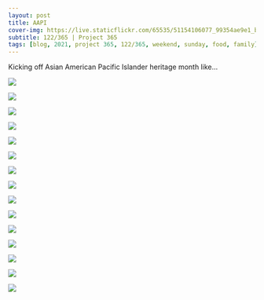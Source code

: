 ```yaml
---
layout: post
title: AAPI
cover-img: https://live.staticflickr.com/65535/51154106077_99354ae9e1_b.jpg
subtitle: 122/365 | Project 365
tags: [blog, 2021, project 365, 122/365, weekend, sunday, food, family]
---
```

<style>
  .intro-header.big-img {
    background-position:center 
  }
</style>
Kicking off Asian American Pacific Islander heritage month like... 
<p class="post-img-wrap">
  <img src="https://live.staticflickr.com/65535/51153414012_3c20d257e1_h.jpg">
</p>
<p class="post-img-wrap">
  <img src="https://live.staticflickr.com/65535/51154314993_4bc256a5b4_h.jpg">
</p>
<p class="post-img-wrap">
  <img src="https://live.staticflickr.com/65535/51154084036_c07daf3a2d_h.jpg">
</p>
<p class="post-img-wrap">
  <img src="https://live.staticflickr.com/65535/51154870929_9e0fb020c4_h.jpg">
</p>
<p class="post-img-wrap">
  <img src="https://live.staticflickr.com/65535/51154084421_a5039c1b84_h.jpg">
</p>
<p class="post-img-wrap">
  <img src="https://live.staticflickr.com/65535/51154084686_4a99f0537f_h.jpg">
</p>     
<p class="post-img-wrap">
  <img src="https://live.staticflickr.com/65535/51154085921_21b9ccaa52_h.jpg">
</p>  
<p class="post-img-wrap">
  <img src="https://live.staticflickr.com/65535/51155189505_60c4e3996a_h.jpg">
</p>
<p class="post-img-wrap">
  <img src="https://live.staticflickr.com/65535/51154873194_67158a9dd8_h.jpg">
</p>
<p class="post-img-wrap">
  <img src="https://live.staticflickr.com/65535/51153417437_1250cb65e1_h.jpg">
</p>
<p class="post-img-wrap">
  <img src="https://live.staticflickr.com/65535/51163591119_8ed710c68c_h.jpg">
</p>
<p class="post-img-wrap">
  <img src="https://live.staticflickr.com/65535/51162144512_9a2afae512_h.jpg">
</p>
<p class="post-img-wrap">
  <img src="https://live.staticflickr.com/65535/51162147377_e67199bb7d_h.jpg">
</p>
<p class="post-img-wrap">
  <img src="https://live.staticflickr.com/65535/51154319753_362342c35c_h.jpg">
</p>
<p class="post-img-wrap">
  <img src="https://live.staticflickr.com/65535/51162152387_8dfb70684c_h.jpg">
</p>
